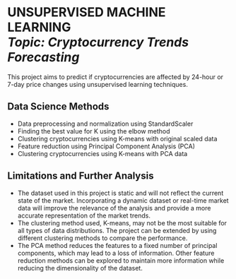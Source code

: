 <h1 align="left">UNSUPERVISED MACHINE LEARNING<br><i>Topic: Cryptocurrency Trends Forecasting</i> </h1> 

<p>This project aims to predict if cryptocurrencies are affected by 24-hour or 7-day price changes using unsupervised learning techniques.</p>

## Data Science Methods
- Data preprocessing and normalization using StandardScaler
- Finding the best value for K using the elbow method 
- Clustering cryptocurrencies using K-means with original scaled data
- Feature reduction using Principal Component Analysis (PCA)
- Clustering cryptocurrencies using K-means with PCA data

## Limitations and Further Analysis
- The dataset used in this project is static and will not reflect the current state of the market. Incorporating a dynamic dataset or real-time market data will improve the relevance of the analysis and provide a more accurate representation of the market trends.
- The clustering method used, K-means, may not be the most suitable for all types of data distributions. The project can be extended by using different clustering methods to compare the performance.
- The PCA method reduces the features to a fixed number of principal components, which may lead to a loss of information. Other feature reduction methods can be explored to maintain more information while reducing the dimensionality of the dataset.
